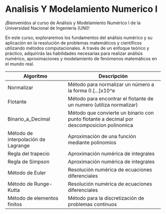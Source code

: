 # Analisis Y Modelamiento Numerico I
¡Bienvenidos al curso de Análisis y Modelamiento Numérico I de la Universidad Nacional de Ingeniería (UNI)!

En este curso, exploraremos los fundamentos del análisis numérico y su aplicación en la resolución de problemas matemáticos y científicos utilizando métodos computacionales. A través de un enfoque teórico y práctico, adquirirás las habilidades necesarias para realizar análisis numérico, aproximaciones y modelamiento de fenómenos matemáticos en el mundo real.

| Algoritmo                        | Descripción                                          |
|----------------------------------|------------------------------------------------------|
| Normalizar             | Método para normalizar un número a la forma 0.[...]x10^e      |
| Flotante         | Método para encontrar el flotante de un numero (utiliza normalizar)     |
| Binario_a_Decimal   | Método que convierte un binario con punto flotante a decimal por descomposicion polinomica |
| Método de interpolación de Lagrange | Aproximación de una función mediante polinomios |
| Regla del trapecio               | Aproximación numérica de integrales                   |
| Regla de Simpson                 | Aproximación numérica de integrales                   |
| Método de Euler                  | Resolución numérica de ecuaciones diferenciales       |
| Método de Runge-Kutta            | Resolución numérica de ecuaciones diferenciales       |
| Método de elementos finitos      | Método para la discretización de problemas continuos  |
